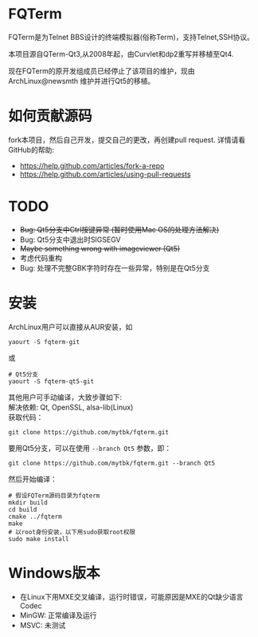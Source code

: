FQTerm
======
FQTerm是为Telnet BBS设计的终端模拟器(俗称Term)，支持Telnet,SSH协议。

本项目源自QTerm-Qt3,从2008年起，由Curvlet和dp2重写并移植至Qt4.

现在FQTerm的原开发组成员已经停止了该项目的维护，现由ArchLinux@newsmth
维护并进行Qt5的移植。

如何贡献源码
============
fork本项目，然后自己开发，提交自己的更改，再创建pull request.
详情请看GitHub的帮助:
- https://help.github.com/articles/fork-a-repo
- https://help.github.com/articles/using-pull-requests

TODO
====
- ~~Bug: Qt5分支中Ctrl按键异常 (暂时使用Mac OS的处理方法解决)~~
- Bug: Qt5分支中退出时SIGSEGV
- ~~Maybe something wrong with imageviewer (Qt5)~~
- 考虑代码重构
- Bug: 处理不完整GBK字符时存在一些异常，特别是在Qt5分支

安装
=======
ArchLinux用户可以直接从AUR安装，如
```
yaourt -S fqterm-git
```
或
```
# Qt5分支
yaourt -S fqterm-qt5-git
```

其他用户可手动编译，大致步骤如下:    
解决依赖: Qt, OpenSSL, alsa-lib(Linux)    
获取代码：      
```
git clone https://github.com/mytbk/fqterm.git
```
要用Qt5分支，可以在使用 ```--branch Qt5``` 参数，即：
```
git clone https://github.com/mytbk/fqterm.git --branch Qt5
```
然后开始编译：      

```
# 假设FQTerm源码目录为fqterm
mkdir build
cd build
cmake ../fqterm
make
# 以root身份安装，以下用sudo获取root权限
sudo make install
```

Windows版本
==============
- 在Linux下用MXE交叉编译，运行时错误，可能原因是MXE的Qt缺少语言Codec
- MinGW: 正常编译及运行
- MSVC: 未测试
